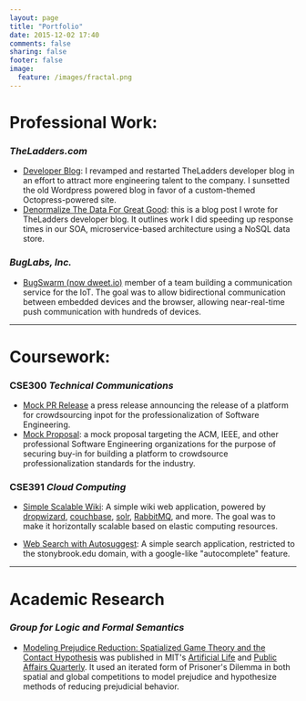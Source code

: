```yaml
---
layout: page
title: "Portfolio"
date: 2015-12-02 17:40
comments: false
sharing: false
footer: false
image:
  feature: /images/fractal.png
---
```


Professional Work:
=============
### *TheLadders.com*
* [Developer Blog](http://dev.theladders.com): I revamped and restarted TheLadders developer blog in an effort to attract more engineering talent to the company. I sunsetted the old Wordpress powered blog in favor of a custom-themed Octopress-powered site.
* [Denormalize The Data For Great Good](http://dev.theladders.com/2013/07/denormalize-the-datas-for-great-good/): this is a blog post I wrote for TheLadders developer blog. It outlines work I did speeding up response times in our SOA, microservice-based architecture using a NoSQL data store.

### *BugLabs, Inc.*
* [BugSwarm (now dweet.io)](http://developer.bugswarm.net/) member of a team building a communication service for the IoT. The goal was to allow bidirectional communication between embedded devices and the browser, allowing near-real-time push communication with hundreds of devices.

-------------
Coursework:
=============

### CSE300 *Technical Communications*
* [Mock PR Release](/assets/Connolly_Press_Release.pdf) a press release announcing the release of a platform for crowdsourcing inpot for the professionalization of Software Engineering.
* [Mock Proposal](/assets/Connolly_Proposal.pdf): 
  a mock proposal targeting the ACM, IEEE, and other professional Software Engineering organizations for the purpose of securing buy-in for building a platform to crowdsource professionalization standards for the industry.

### CSE391 *Cloud Computing*
* [Simple Scalable Wiki](https://github.com/jconnolly/cse391-wiki): A simple wiki web application, powered by [dropwizard](http://dropwizard.io), [couchbase](http://couchbase.com), [solr](http://lucene.apache.org/solr/), [RabbitMQ](http://rabbitmq.com), and more. The goal was to make it horizontally scalable based on elastic computing resources.

* [Web Search with Autosuggest](https://github.com/jconnolly/cse391-search): A simple search application, restricted to the stonybrook.edu domain, with a google-like "autocomplete" feature.

-----------

Academic Research
=============

### *Group for Logic and Formal Semantics*
* [Modeling Prejudice Reduction: Spatialized Game Theory and the Contact Hypothesis](http://www.pgrim.org/articles/mprforthcomingd.pdf) was published in MIT's [Artificial Life](http://www.mitpressjournals.org/loi/artl) and [Public Affairs Quarterly](http://www.press.uillinois.edu/journals/paq.html). It used an iterated form of Prisoner's Dilemma in both spatial and global competitions to model prejudice and hypothesize methods of reducing prejudicial behavior.
